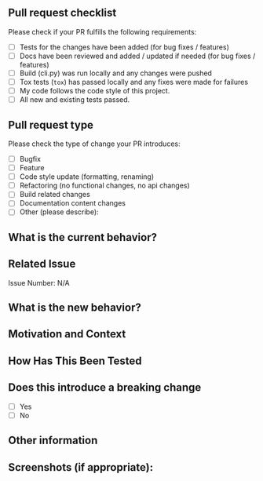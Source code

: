 ##  Pull request checklist

Please check if your PR fulfills the following requirements:
- [ ]  Tests for the changes have been added (for bug fixes / features)
- [ ]  Docs have been reviewed and added / updated if needed (for bug fixes / features)
- [ ]  Build (cli.py) was run locally and any changes were pushed
- [ ]  Tox tests (`tox`) has passed locally and any fixes were made for failures
- [ ]  My code follows the code style of this project.
- [ ]  All new and existing tests passed.

##  Pull request type

<!-- Please try to limit your pull request to one type, submit multiple pull requests if needed. -->

Please check the type of change your PR introduces:
- [ ]  Bugfix
- [ ]  Feature
- [ ]  Code style update (formatting, renaming)
- [ ]  Refactoring (no functional changes, no api changes)
- [ ]  Build related changes
- [ ]  Documentation content changes
- [ ]  Other (please describe):

##  What is the current behavior?
<!-- Please describe the current behavior that you are modifying, or link to a relevant issue. -->

##  Related Issue
<!--- If suggesting a new feature or change, please discuss it in an issue first -->
<!--- If fixing a bug, there should be an issue describing it with steps to reproduce -->
<!--- Please link to the issue here: -->

Issue Number: N/A

##  What is the new behavior?
<!-- Please describe the behavior or changes that are being added by this PR. -->

## Motivation and Context
<!--- Why is this change required? What problem does it solve? -->

## How Has This Been Tested
<!--- Please describe in detail how you tested your changes. -->
<!--- Include details of your testing environment, and the tests you ran to -->
<!--- see how your change affects other areas of the code, etc. -->

## Does this introduce a breaking change

- [ ]  Yes
- [ ]  No

<!-- If this introduces a breaking change, please describe the impact and migration path for existing applications below. -->

## Other information

<!-- Any other information that is important to this PR such as screenshots of how the component looks before and after the change. -->
<!--- Provide a general summary of your changes in the Title above -->

## Screenshots (if appropriate):
